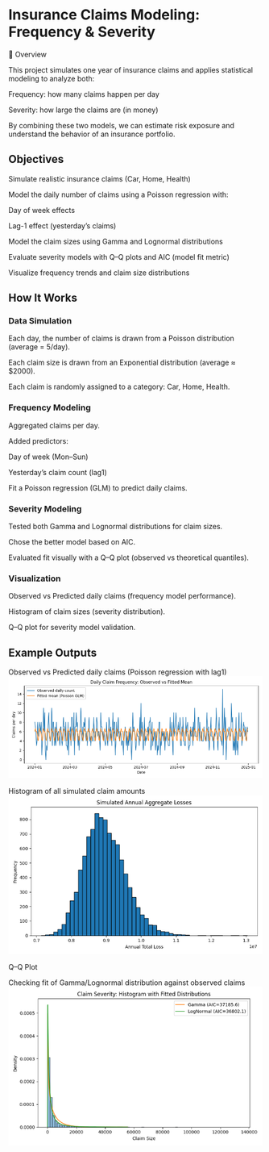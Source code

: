 # Insurance Claims Modeling: Frequency & Severity
📌 Overview

This project simulates one year of insurance claims and applies statistical modeling to analyze both:

Frequency: how many claims happen per day

Severity: how large the claims are (in money)

By combining these two models, we can estimate risk exposure and understand the behavior of an insurance portfolio.

## Objectives

Simulate realistic insurance claims (Car, Home, Health)

Model the daily number of claims using a Poisson regression with:

Day of week effects

Lag-1 effect (yesterday’s claims)

Model the claim sizes using Gamma and Lognormal distributions

Evaluate severity models with Q–Q plots and AIC (model fit metric)

Visualize frequency trends and claim size distributions

## How It Works
### Data Simulation

Each day, the number of claims is drawn from a Poisson distribution (average = 5/day).

Each claim size is drawn from an Exponential distribution (average ≈ $2000).

Each claim is randomly assigned to a category: Car, Home, Health.

### Frequency Modeling

Aggregated claims per day.

Added predictors:

Day of week (Mon–Sun)

Yesterday’s claim count (lag1)

Fit a Poisson regression (GLM) to predict daily claims.

### Severity Modeling

Tested both Gamma and Lognormal distributions for claim sizes.

Chose the better model based on AIC.

Evaluated fit visually with a Q–Q plot (observed vs theoretical quantiles).

### Visualization

Observed vs Predicted daily claims (frequency model performance).

Histogram of claim sizes (severity distribution).

Q–Q plot for severity model validation.

## Example Outputs

Observed vs Predicted daily claims (Poisson regression with lag1)
![Actual vs Predicted](frequency_observed_vs_fitted.png)

Histogram of all simulated claim amounts
![All simulated claim](annual_aggregate_hist.png)

Q–Q Plot

Checking fit of Gamma/Lognormal distribution against observed claims
![Fits](severity_fits.png)
